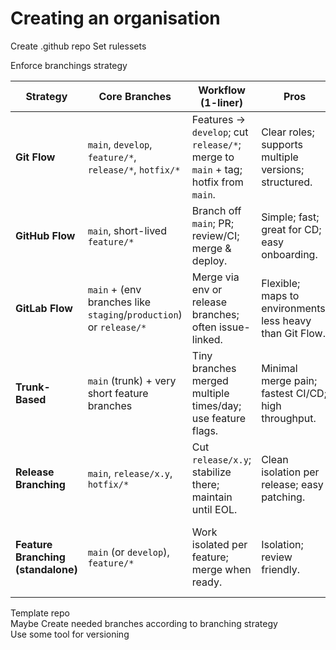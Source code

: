 # Creating an organisation

Create .github repo
Set rulessets  


Enforce branchings strategy  

| Strategy | Core Branches | Workflow (1-liner) | Pros | Cons | Best For | Complexity | Release Cadence | Parallel Maintenance |
|---|---|---|---|---|---|---|---|---|
| **Git Flow** | `main`, `develop`, `feature/*`, `release/*`, `hotfix/*` | Features → `develop`; cut `release/*`; merge to `main` + tag; hotfix from `main`. | Clear roles; supports multiple versions; structured. | Heavy; slower CI/CD; many merges. | Enterprises, planned releases, regulated teams. | High | Batch (scheduled releases) | Strong (multiple supported lines) |
| **GitHub Flow** | `main`, short-lived `feature/*` | Branch off `main`; PR; review/CI; merge & deploy. | Simple; fast; great for CD; easy onboarding. | `main` must always be releasable; needs solid tests. | Small/medium web services, startups. | Low | Continuous | Weak (usually single line) |
| **GitLab Flow** | `main` + (env branches like `staging`/`production`) or `release/*` | Merge via env or release branches; often issue-linked. | Flexible; maps to environments; less heavy than Git Flow. | Can drift without rules; merge discipline needed. | Teams with multi-env CI/CD pipelines. | Medium | Continuous or Batch | Medium (via release branches) |
| **Trunk-Based** | `main` (trunk) + very short feature branches | Tiny branches merged multiple times/day; use feature flags. | Minimal merge pain; fastest CI/CD; high throughput. | Requires strong tests, flags, and discipline. | High-velocity teams, product orgs. | Low–Medium | Continuous | Weak (prefer backports/flags) |
| **Release Branching** | `main`, `release/x.y`, `hotfix/*` | Cut `release/x.y`; stabilize there; maintain until EOL. | Clean isolation per release; easy patching. | Many long-lived branches; backports needed. | SDKs, libraries, long support windows. | Medium | Batch | Strong |
| **Feature Branching (standalone)** | `main` (or `develop`), `feature/*` | Work isolated per feature; merge when ready. | Isolation; review friendly. | Long-lived branches → big merges; slower integration. | Teams needing isolation without heavy process. | Medium | Continuous or Batch | Medium (depends on policy) |

Template repo  
Maybe Create needed branches according to branching strategy    
Use some tool for versioning  


